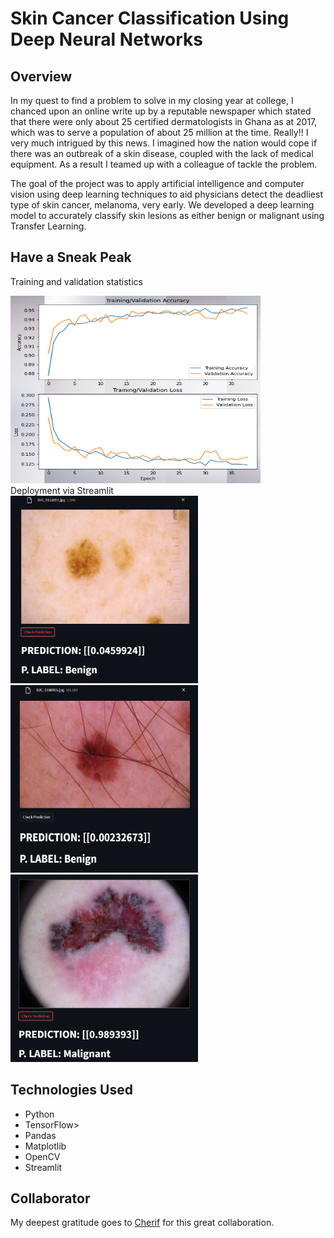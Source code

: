 # Skin Cancer Classification Using Deep Neural Networks

## Overview
In my quest to find a problem to solve in my closing year at college, I chanced upon an online write up by a reputable newspaper which stated that there were only about 25 certified dermatologists in Ghana as at 2017, which was to serve a population of about 25 million at the time. Really!! I very much intrigued by this news. I imagined how the nation would cope if there was an outbreak of a skin disease, coupled with the lack of medical equipment. As a result I teamed up with a colleague of tackle the problem.

The goal of the project was to apply artificial intelligence and computer vision using deep learning techniques to aid physicians detect the deadliest type of skin cancer, melanoma, very early. We developed a deep learning model to accurately classify skin lesions as either benign or malignant using Transfer Learning.

## Have a Sneak Peak
Training and validation statistics<br/>

<img src="https://github.com/dreanyarko/skin_cancer_project/blob/master/images/train_val.jpg" width="400" height="300" />

<br/>
Deployment via Streamlit<br/>
<img src="https://github.com/dreanyarko/skin_cancer_project/blob/master/images/benign1.png" width="300" height="300" />
<img src="https://github.com/dreanyarko/skin_cancer_project/blob/master/images/benign2.png" width="300" height="300" />
<img src="https://github.com/dreanyarko/skin_cancer_project/blob/master/images/malignant1.png" width="300" height="300" />

## Technologies Used
<ul>
  <li>Python</li>
  <li>TensorFlow></li>
  <liNumPy></li>
  <li>Pandas</li>
  <li>Matplotlib</li>
  <li>OpenCV</li>
  <li>Streamlit</li>
</ul>

## Collaborator
My deepest gratitude goes to <a href="https://www.linkedin.com/in/ch%C3%A9rif-salif-haidara/" target="_blank">Cherif</a> for this great collaboration.
